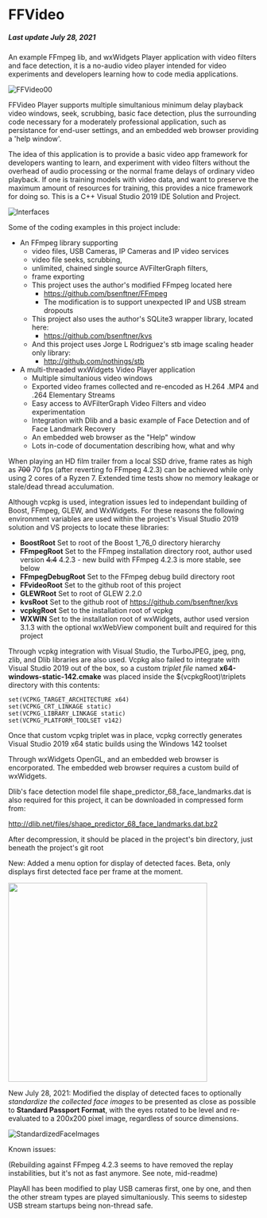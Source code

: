 # FFVideo
##### <i>Last update July 28, 2021</i></br>
An example FFmpeg lib, and wxWidgets Player application with video filters and face detection, it is a no-audio video player intended for video experiments and developers 
learning how to code media applications. 

![FFVideo00](https://user-images.githubusercontent.com/1216815/125710205-65eaf07c-31b3-43e0-b660-867780cbaba5.png)

FFVideo Player supports multiple simultanious minimum delay playback video windows, seek, scrubbing, basic face detection, plus the surrounding code necessary for a moderately
professional application, such as persistance for end-user settings, and an embedded web browser providing a 'help window'.

The idea of this application is to provide a basic video app framework for developers wanting to learn, and experiment with video filters without the overhead of audio processing
or the normal frame delays of ordinary video playback. If one is training models with video data, and want to preserve the maximum amount of resources for training, this provides
a nice framework for doing so. This is a C++ Visual Studio 2019 IDE Solution and Project. 

![Interfaces](https://user-images.githubusercontent.com/1216815/125846001-2d363d08-35ac-4ff0-9538-bbf7fa7f1b7f.png)

Some of the coding examples in this project include:
 - An FFmpeg library supporting 
   - video files, USB Cameras, IP Cameras and IP video services
   - video file seeks, scrubbing, 
   - unlimited, chained single source AVFilterGraph filters, 
   - frame exporting
   - This project uses the author's modified FFmpeg located here 
     - https://github.com/bsenftner/FFmpeg
     - The modification is to support unexpected IP and USB stream dropouts
   - This project also uses the author's SQLite3 wrapper library, located here:
     - https://github.com/bsenftner/kvs
   - And this project uses Jorge L Rodriguez's stb image scaling header only library:
     - http://github.com/nothings/stb 
 - A multi-threaded wxWidgets Video Player application
   - Multiple simultanious video windows
   - Exported video frames collected and re-encoded as H.264 .MP4 and .264 Elementary Streams 
   - Easy access to AVFilterGraph Video Filters and video experimentation
   - Integration with Dlib and a basic example of Face Detection and of Face Landmark Recovery
   - An embedded web browser as the "Help" window
   - Lots in-code of documentation describing how, what and why 

When playing an HD film trailer from a local SSD drive, frame rates as high as ~~700~~ 70 fps (after reverting fo FFmpeg 4.2.3) can be achieved while 
only using 2 cores of a Ryzen 7. Extended time tests show no memory leakage or stale/dead thread acculumation. 

Although vcpkg is used, integration issues led to independant building of Boost, FFmpeg, GLEW, and WxWidgets. 
For these reasons the following environment variables are used within the project's Visual Studio 2019 solution and VS projects to locate these libraries:
 - **BoostRoot**    Set to root of the Boost 1_76_0 directory hierarchy
 - **FFmpegRoot**   Set to the FFmpeg installation directory root, author used version ~~4.4~~ 4.2.3 - new build with FFmpeg 4.2.3 is more stable, see below
 - **FFmpegDebugRoot** Set to the FFmpeg debug build directory root
 - **FFvideoRoot**  Set to the github root of this project
 - **GLEWRoot**     Set to root of GLEW 2.2.0
 - **kvsRoot**      Set to the github root of https://github.com/bsenftner/kvs
 - **vcpkgRoot**    Set to the installation root of vcpkg
 - **WXWIN**        Set to the installation root of wxWidgets, author used version 3.1.3 with the optional wxWebView component built and required for this project

Through vcpkg integration with Visual Studio, the TurboJPEG, jpeg, png, zlib, and Dlib libraries are also used.
Vcpkg also failed to integrate with Visual Studio 2019 out of the box, so a custom *triplet file* named **x64-windows-static-142.cmake** was placed inside
the $(vcpkgRoot)\triplets directory with this contents:
```
set(VCPKG_TARGET_ARCHITECTURE x64)
set(VCPKG_CRT_LINKAGE static)
set(VCPKG_LIBRARY_LINKAGE static)
set(VCPKG_PLATFORM_TOOLSET v142)
```
Once that custom vcpkg triplet was in place, vcpkg correctly generates Visual Studio 2019 x64 static builds using the Windows 142 toolset

Through wxWidgets OpenGL, and an embedded web browser is encorporated. The embedded web browser requires a custom build of wxWidgets. 

Dlib's face detection model file shape_predictor_68_face_landmarks.dat is also required for this project, it can be downloaded in compressed form from:

   http://dlib.net/files/shape_predictor_68_face_landmarks.dat.bz2
   
After decompression, it should be placed in the project's bin directory, just beneath the project's git root

New: 
Added a menu option for display of detected faces. Beta, only displays first detected face per frame at the moment.

<img src="https://user-images.githubusercontent.com/1216815/126713258-f1d23ba1-3fce-4038-8cde-e1567e365362.png" width=400>

New July 28, 2021:
Modified the display of detected faces to optionally <i>standardize the collected face images</i> to be presented as close as possible to <b>Standard Passport Format</b>, with the eyes rotated to be level and re-evaluated to a 200x200 pixel image, regardless of source dimensions. 

![StandardizedFaceImages](https://user-images.githubusercontent.com/1216815/127404166-f7139c59-a60c-4078-9ce5-cbe8a576f8aa.jpg)


Known issues:

(Rebuilding against FFmpeg 4.2.3 seems to have removed the replay instabilities, but it's not as fast anymore. See note, mid-readme)

PlayAll has been modified to play USB cameras first, one by one, and then the other stream types are played simultaniously. This seems to sidestep USB stream startups being non-thread safe. 
